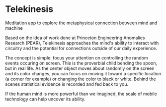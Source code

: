 # Telekinesis
Meditation app to explore the metaphysical connection between mind and machine

Based on the idea of work done at Princeton Engineering Anomalies Research (PEAR), Telekinesis approaches the mind's ability to interact with circuitry and the potential for connections outside of our daily experience.  

The concept is simple: focus your attention on controlling the random events occuring on screen.  This is the proverbial child bending the spoon, but in real life.  As the center object moves about randomly on the screen and its color changes, you can focus on moving it toward a specific location (a corner for example) or changing the color to black or white.  Behind the scenes statistical evidence is recorded and fed back to you.  

If the human mind is more powerful than we imagined, the scale of mobile technology can help uncover its ability.

